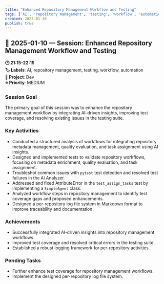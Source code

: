 ```yaml
---
title: "Enhanced Repository Management Workflow and Testing"
tags: ['AI', 'repository management', 'testing', 'workflow', 'automation']
created: 2025-01-10
publish: true
---
```


## 📅 2025-01-10 — Session: Enhanced Repository Management Workflow and Testing

**🕒 21:15–22:15**  
**🏷️ Labels**: AI, repository management, testing, workflow, automation  
**📂 Project**: Dev  
**⭐ Priority**: MEDIUM  


### Session Goal
The primary goal of this session was to enhance the repository management workflow by integrating AI-driven insights, improving test coverage, and resolving existing issues in the testing suite.

### Key Activities
- Conducted a structured analysis of workflows for integrating repository metadata management, quality evaluation, and task assignment using AI insights.
- Designed and implemented tests to validate repository workflows, focusing on metadata enrichment, quality evaluation, and task assignment.
- Troubleshot common issues with `pytest` test detection and resolved test failures in the AI Analyzer.
- Addressed and fixed AttributeError in the `test_assign_tasks` test by implementing a `SimpleAgent` class.
- Analyzed workflow steps in repository management to identify test coverage gaps and proposed enhancements.
- Designed a per-repository log file system in Markdown format to improve traceability and documentation.

### Achievements
- Successfully integrated AI-driven insights into repository management workflows.
- Improved test coverage and resolved critical errors in the testing suite.
- Established a robust logging framework for per-repository activities.

### Pending Tasks
- Further enhance test coverage for repository management workflows.
- Implement the designed per-repository log file system.
